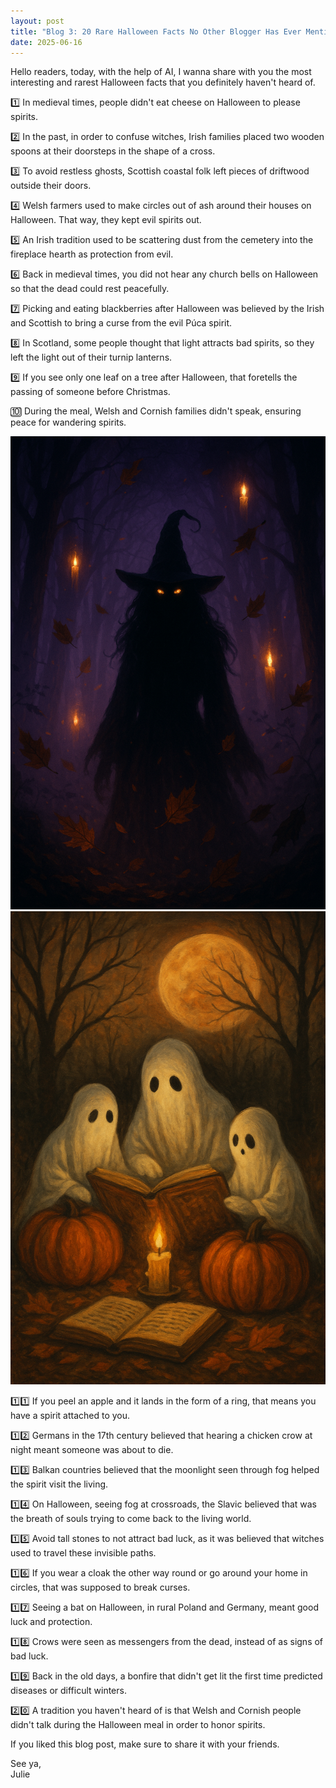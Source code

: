 ```yaml
---
layout: post
title: "Blog 3: 20 Rare Halloween Facts No Other Blogger Has Ever Mentioned Before! Part 1"
date: 2025-06-16
---
```


<div class="triangle-frame-outer">
  <div class="triangle-frame-inner">

Hello readers, today, with the help of AI, I wanna share with you the most interesting and rarest Halloween facts that you definitely haven't heard of.

1️⃣ In medieval times, people didn't eat cheese on Halloween to please spirits.  

2️⃣ In the past, in order to confuse witches, Irish families placed two wooden spoons at their doorsteps in the shape of a cross.  

3️⃣ To avoid restless ghosts, Scottish coastal folk left pieces of driftwood outside their doors.  

4️⃣ Welsh farmers used to make circles out of ash around their houses on Halloween. That way, they kept evil spirits out.  

5️⃣ An Irish tradition used to be scattering dust from the cemetery into the fireplace hearth as protection from evil.  

6️⃣ Back in medieval times, you did not hear any church bells on Halloween so that the dead could rest peacefully.  

7️⃣ Picking and eating blackberries after Halloween was believed by the Irish and Scottish to bring a curse from the evil Púca spirit.  

8️⃣ In Scotland, some people thought that light attracts bad spirits, so they left the light out of their turnip lanterns.  

9️⃣ If you see only one leaf on a tree after Halloween, that foretells the passing of someone before Christmas.  

🔟 During the meal, Welsh and Cornish families didn't speak, ensuring peace for wandering spirits.  

<div class="image-row">
  <img src="/Hallo2/Fact1.png" alt="Fact 1" class="fact-image" />
  <img src="/Hallo2/Fact2.png" alt="Fact 2" class="fact-image" />
</div>

1️⃣1️⃣ If you peel an apple and it lands in the form of a ring, that means you have a spirit attached to you.  

1️⃣2️⃣ Germans in the 17th century believed that hearing a chicken crow at night meant someone was about to die.  

1️⃣3️⃣ Balkan countries believed that the moonlight seen through fog helped the spirit visit the living.  

1️⃣4️⃣ On Halloween, seeing fog at crossroads, the Slavic believed that was the breath of souls trying to come back to the living world.  

1️⃣5️⃣ Avoid tall stones to not attract bad luck, as it was believed that witches used to travel these invisible paths.  

1️⃣6️⃣ If you wear a cloak the other way round or go around your home in circles, that was supposed to break curses.  

1️⃣7️⃣ Seeing a bat on Halloween, in rural Poland and Germany, meant good luck and protection.  

1️⃣8️⃣ Crows were seen as messengers from the dead, instead of as signs of bad luck.  

1️⃣9️⃣ Back in the old days, a bonfire that didn't get lit the first time predicted diseases or difficult winters.  

2️⃣0️⃣ A tradition you haven't heard of is that Welsh and Cornish people didn't talk during the Halloween meal in order to honor spirits.

If you liked this blog post, make sure to share it with your friends.  

See ya,  
Julie

  </div>
</div>

